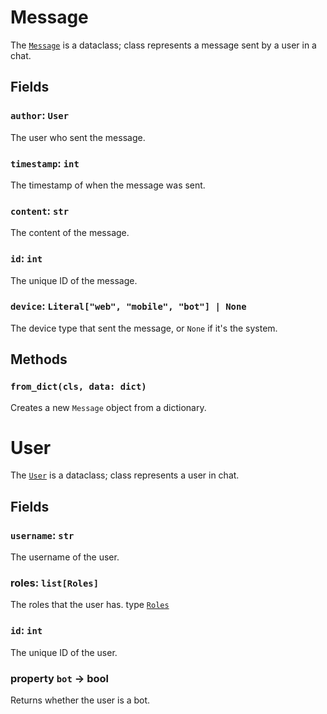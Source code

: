 # Message

The [`Message`](https://github.com/programminglaboratorys/nin0lib/blob/main/nin0lib/message.py#L26) is a dataclass; class represents a message sent by a user in a chat.

## Fields

### `author`: `User`

The user who sent the message.

### `timestamp`: `int`

The timestamp of when the message was sent.

### `content`: `str`

The content of the message.

### `id`: `int`

The unique ID of the message.

### `device`: `Literal["web", "mobile", "bot"] | None`

The device type that sent the message, or `None` if it's the system.

## Methods

### `from_dict(cls, data: dict)`

Creates a new `Message` object from a dictionary.

# User

The [`User`](https://github.com/programminglaboratorys/nin0lib/blob/main/nin0lib/message.py#L6) is a dataclass; class represents a user in chat.

## Fields

### `username`: `str`

The username of the user.

### roles: `list[Roles]`

The roles that the user has. type [`Roles`](https://github.com/programminglaboratorys/nin0lib/blob/main/nin0lib/roles.py#L3)

### `id`: `int`

The unique ID of the user.

### property `bot` -> bool

Returns whether the user is a bot.
